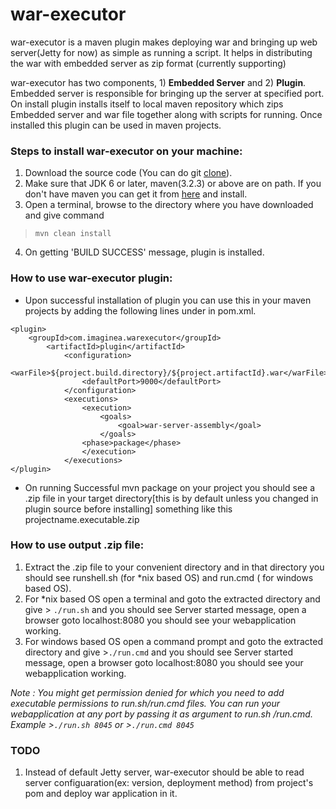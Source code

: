 war-executor
=========
war-executor is a maven plugin makes deploying war and bringing up web server(Jetty for now) as simple as running a script. It helps in distributing the war with embedded server as zip format (currently supporting)
 
war-executor has two components, 1) **Embedded Server** and 2) **Plugin**. Embedded server is responsible for bringing up the server at specified port. On install plugin installs itself to local
maven repository which zips Embedded server and war file together along with scripts for running. Once installed this plugin can be used in maven projects. 

### Steps to install war-executor on your machine:
1. Download the source code (You can do git <a href='http://git-scm.com/docs/git-clone'>clone</a>).
2. Make sure that JDK 6 or later, maven(3.2.3) or above are on path. If you don't have maven you can get it from <a href='http://maven.apache.org/download.cgi'>here</a> and install.
3. Open a terminal, browse to the directory where you have downloaded 
and give command  
> ```mvn clean install```
4. On getting 'BUILD SUCCESS' message, plugin is installed.

### How to use war-executor plugin:
* Upon successful installation of plugin you can use this in your maven projects by adding the following lines under <plugins>  </plugin> in pom.xml.
```
<plugin>
	<groupId>com.imaginea.warexecutor</groupId>
		<artifactId>plugin</artifactId>
			<configuration>
				<warFile>${project.build.directory}/${project.artifactId}.war</warFile>
				<defaultPort>9000</defaultPort>
			</configuration>
			<executions>
				<execution>
					<goals>
						<goal>war-server-assembly</goal>
					</goals>
				<phase>package</phase>
				</execution>
			</executions>
</plugin> 
```
* On running Successful mvn package on your project you should see a .zip file in your target directory[this is by default unless you changed in plugin source before installing] something like this projectname.executable.zip

### How to use output .zip file:
1. Extract the .zip file to your convenient directory and in that directory you should see runshell.sh (for *nix based OS) and run.cmd ( for windows based OS).
2. For *nix based OS
open a terminal and goto the extracted directory and give > ```./run.sh``` and you should see Server started message, open a browser goto localhost:8080 you should see your webapplication working.
3. For windows based OS
open a command prompt and goto the extracted directory and give >```./run.cmd``` and you should see Server started message, open a browser goto localhost:8080 you should see your webapplication working.

*Note : You might get permission denied for which you need to add executable permissions to run.sh/run.cmd files.
You can run your webapplication at any port by passing it as argument to run.sh /run.cmd.
Example >```./run.sh 8045``` or >```./run.cmd 8045```*

### TODO
1. Instead of default Jetty server, war-executor should be able to read server configuaration(ex: version,  deployment method) from project's pom and deploy war application in it.

